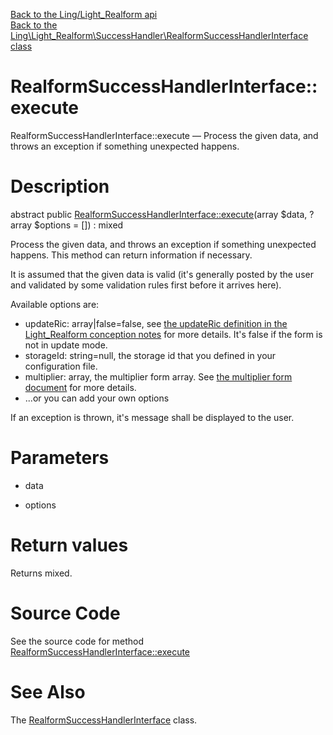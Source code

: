 [Back to the Ling/Light_Realform api](https://github.com/lingtalfi/Light_Realform/blob/master/doc/api/Ling/Light_Realform.md)<br>
[Back to the Ling\Light_Realform\SuccessHandler\RealformSuccessHandlerInterface class](https://github.com/lingtalfi/Light_Realform/blob/master/doc/api/Ling/Light_Realform/SuccessHandler/RealformSuccessHandlerInterface.md)


RealformSuccessHandlerInterface::execute
================



RealformSuccessHandlerInterface::execute — Process the given data, and throws an exception if something unexpected happens.




Description
================


abstract public [RealformSuccessHandlerInterface::execute](https://github.com/lingtalfi/Light_Realform/blob/master/doc/api/Ling/Light_Realform/SuccessHandler/RealformSuccessHandlerInterface/execute.md)(array $data, ?array $options = []) : mixed




Process the given data, and throws an exception if something unexpected happens.
This method can return information if necessary.



It is assumed that the given data is valid (it's generally posted by the user
and validated by some validation rules first before it arrives here).

Available options are:
- updateRic: array|false=false, see [the updateRic definition in the Light_Realform conception notes](https://github.com/lingtalfi/Light_Realform/blob/master/doc/pages/2020/conception-notes.md#the-updateric-concept) for more details.
     It's false if the form is not in update mode.
- storageId: string=null, the storage id that you defined in your configuration file.
- multiplier: array, the multiplier form array. See [the multiplier form document](https://github.com/lingtalfi/TheBar/blob/master/discussions/form-multiplier.md#the-form-multiplier-array) for more details.
- ...or you can add your own options




If an exception is thrown, it's message shall be displayed to the user.




Parameters
================


- data

    

- options

    


Return values
================

Returns mixed.








Source Code
===========
See the source code for method [RealformSuccessHandlerInterface::execute](https://github.com/lingtalfi/Light_Realform/blob/master/SuccessHandler/RealformSuccessHandlerInterface.php#L43-L43)


See Also
================

The [RealformSuccessHandlerInterface](https://github.com/lingtalfi/Light_Realform/blob/master/doc/api/Ling/Light_Realform/SuccessHandler/RealformSuccessHandlerInterface.md) class.



